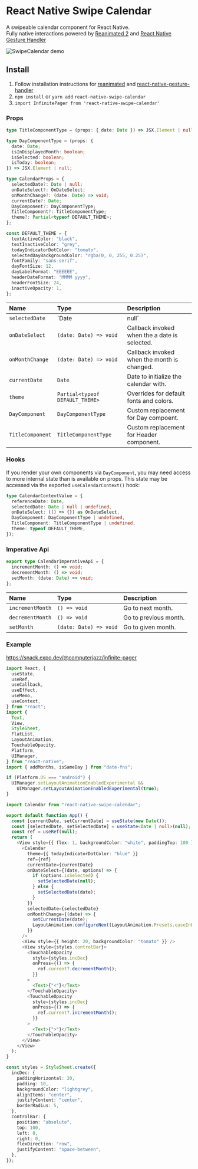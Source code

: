 # React Native Swipe Calendar

A swipeable calendar component for React Native.<br />
Fully native interactions powered by [Reanimated 2](https://github.com/kmagiera/react-native-reanimated) and [React Native Gesture Handler](https://github.com/kmagiera/react-native-gesture-handler)

![SwipeCalendar demo](https://i.imgur.com/JHW0Kup.gif)

## Install

1. Follow installation instructions for [reanimated](https://github.com/kmagiera/react-native-reanimated) and [react-native-gesture-handler](https://github.com/kmagiera/react-native-gesture-handler)
2. `npm install` or `yarn add` `react-native-swipe-calendar`
3. `import InfinitePager from 'react-native-swipe-calendar'`

### Props

```typescript
type TitleComponentType = (props: { date: Date }) => JSX.Element | null;

type DayComponentType = (props: {
  date: Date;
  isInDisplayedMonth: boolean;
  isSelected: boolean;
  isToday: boolean;
}) => JSX.Element | null;

type CalendarProps = {
  selectedDate?: Date | null;
  onDateSelect?: OnDateSelect;
  onMonthChange?: (date: Date) => void;
  currentDate?: Date;
  DayComponent?: DayComponentType;
  TitleComponent?: TitleComponentType;
  theme?: Partial<typeof DEFAULT_THEME>;
};

const DEFAULT_THEME = {
  textActiveColor: "black",
  textInactiveColor: "grey",
  todayIndicatorDotColor: "tomato",
  selectedDayBackgroundColor: "rgba(0, 0, 255, 0.25)",
  fontFamily: "sans-serif",
  dayFontSize: 12,
  dayLabelFormat: "EEEEEE",
  headerDateFormat: "MMMM yyyy",
  headerFontSize: 24,
  inactiveOpacity: 1,
};
```

| Name             | Type                            |Description    |
| :--------------- | :------------------------------ | :------- |
| `selectedDate`   | `Date                           | null`                                         | Calendar date to be marked as "selected". |
| `onDateSelect`   | `(date: Date) => void`          | Callback invoked when the a date is selected. |
| `onMonthChange`  | `(date: Date) => void`          | Callback invoked when the month is changed.   |
| `currentDate`    | `Date`                          | Date to initialize the calendar with.         |
| `theme`          | `Partial<typeof DEFAULT_THEME>` | Overrides for default fonts and colors.       |
| `DayComponent`   | `DayComponentType`              | Custom replacement for Day compoent.         |
| `TitleComponent` | `TitleComponentType`            | Custom replacement for Header component.      |


### Hooks

If you render your own components via `DayComponent`, you may need access to more internal state than is available on props. This state may be accessed via the exported `useCalendarContext()` hook:

```typescript
type CalendarContextValue = {
  referenceDate: Date,
  selectedDate: Date | null | undefined,
  onDateSelect: (() => {}) as OnDateSelect,
  DayComponent: DayComponentType | undefined,
  TitleComponent: TitleComponentType | undefined,
  theme: typeof DEFAULT_THEME,
});
```


### Imperative Api

```typescript
export type CalendarImperativeApi = {
  incrementMonth: () => void;
  decrementMonth: () => void;
  setMonth: (date: Date) => void;
};
```

| Name             | Type                   | Description           |
| :--------------- | :--------------------- | :-------------------- |
| `incrementMonth` | `() => void`           | Go to next month.     |
| `decrementMonth` | `() => void`           | Go to previous month. |
| `setMonth`       | `(date: Date) => void` | Go to given month.    |

### Example

https://snack.expo.dev/@computerjazz/infinite-pager

```typescript
import React, {
  useState,
  useRef,
  useCallback,
  useEffect,
  useMemo,
  useContext,
} from "react";
import {
  Text,
  View,
  StyleSheet,
  FlatList,
  LayoutAnimation,
  TouchableOpacity,
  Platform,
  UIManager,
} from "react-native";
import { addMonths, isSameDay } from "date-fns";

if (Platform.OS === "android") {
  UIManager.setLayoutAnimationEnabledExperimental &&
    UIManager.setLayoutAnimationEnabledExperimental(true);
}

import Calendar from "react-native-swipe-calendar";

export default function App() {
  const [currentDate, setCurrentDate] = useState(new Date());
  const [selectedDate, setSelectedDate] = useState<Date | null>(null);
  const ref = useRef(null);
  return (
    <View style={{ flex: 1, backgroundColor: "white", paddingTop: 100 }}>
      <Calendar
        theme={{ todayIndicatorDotColor: "blue" }}
        ref={ref}
        currentDate={currentDate}
        onDateSelect={(date, options) => {
          if (options.isSelected) {
            setSelectedDate(null);
          } else {
            setSelectedDate(date);
          }
        }}
        selectedDate={selectedDate}
        onMonthChange={(date) => {
          setCurrentDate(date);
          LayoutAnimation.configureNext(LayoutAnimation.Presets.easeInEaseOut);
        }}
      />
      <View style={{ height: 20, backgroundColor: "tomato" }} />
      <View style={styles.controlBar}>
        <TouchableOpacity
          style={styles.incDec}
          onPress={() => {
            ref.current?.decrementMonth();
          }}
        >
          <Text>{"<"}</Text>
        </TouchableOpacity>
        <TouchableOpacity
          style={styles.incDec}
          onPress={() => {
            ref.current?.incrementMonth();
          }}
        >
          <Text>{">"}</Text>
        </TouchableOpacity>
      </View>
    </View>
  );
}

const styles = StyleSheet.create({
  incDec: {
    paddingHorizontal: 20,
    padding: 10,
    backgroundColor: "lightgrey",
    alignItems: "center",
    justifyContent: "center",
    borderRadius: 5,
  },
  controlBar: {
    position: "absolute",
    top: 100,
    left: 0,
    right: 0,
    flexDirection: "row",
    justifyContent: "space-between",
  },
});
```
